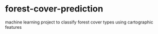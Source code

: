 # forest-cover-prediction
machine learning project to classify forest cover types using cartographic features
